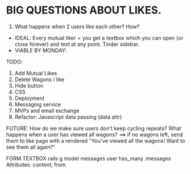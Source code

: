 # BIG QUESTIONS ABOUT LIKES.

1. What happens when 2 users like each other? How?

- IDEAL: Every mutual liker = you get a textbox which you can open (or close forever) and text at any point. Tinder sidebar.
- VIABLE BY MONDAY:

TODO:
1) Add Mutual Likes
2) Delete Wagons I like
3) Hide button
4) CSS
5) Deployment
6) Messaging service
7) MVPs and email exchange
8) Refactor: Javascript data passing (data attr)

FUTURE: How do we make sure users don't keep cycling repeats? What happens when a user has viewed all wagons? ==> if no wagons left, send them to like page with a rendered "You've viewed all the wagons! Want to see them all again?"


FORM TEXTBOX
rails g model messages
user has_many :messages
Attributes: content, from
